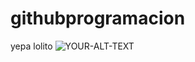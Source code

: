 # githubprogramacion
yepa lolito
<picture>
 <img alt="YOUR-ALT-TEXT" src="C:\Users\perro\Downloads\descarga.webp">
</picture>
